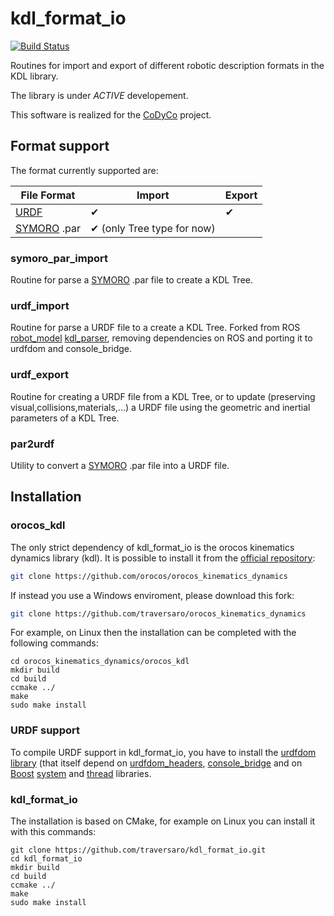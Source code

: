 kdl_format_io
=============
[![Build Status](https://travis-ci.org/traversaro/kdl_format_io.png)](https://travis-ci.org/traversaro/kdl_format_io)

Routines for import and export of different robotic description formats in the KDL library.

The library is under *ACTIVE* developement. 

This software is realized for the [CoDyCo](http://www.codyco.eu/) project.

Format support
--------------
The format currently supported are:

| File Format | Import | Export |
|-------------|--------|--------|
| [URDF](http://wiki.ros.org/urdf)        |   ✔    |   ✔    |
| [SYMORO](http://www.irccyn.ec-nantes.fr/spip.php?article601&lang=en) .par |   ✔  (only Tree type for now)  |        |


### symoro_par_import
Routine for parse a [SYMORO](http://www.irccyn.ec-nantes.fr/spip.php?article601&lang=en) .par file to create a KDL Tree.


### urdf_import
Routine for parse a URDF file to a create a KDL Tree. Forked from ROS [robot_model](http://ros.org/wiki/robot_model)
[kdl_parser](http://ros.org/wiki/kdl_parser), removing dependencies on ROS and porting it to urdfdom and console_bridge.

### urdf_export
Routine for creating a URDF file from a KDL Tree, or to update (preserving
visual,collisions,materials,...) a URDF file using the geometric and 
inertial parameters of a KDL Tree. 

### par2urdf
Utility to convert a [SYMORO](http://www.irccyn.ec-nantes.fr/spip.php?article601&lang=en) .par file into a URDF file.

Installation
------------

### orocos_kdl
The only strict dependency of kdl_format_io is the orocos kinematics dynamics library (kdl). 
It is possible to install it from the [official repository](https://github.com/orocos/orocos_kinematics_dynamics):
```bash
git clone https://github.com/orocos/orocos_kinematics_dynamics
```
If instead you use a Windows enviroment, please download this fork:
```bash
git clone https://github.com/traversaro/orocos_kinematics_dynamics
```
For example, on Linux then the installation can be completed with the following commands:
```
cd orocos_kinematics_dynamics/orocos_kdl
mkdir build 
cd build
ccmake ../
make
sudo make install
```

### URDF support 
To compile URDF support in kdl_format_io, you have to install the [urdfdom library](https://github.com/ros/urdfdom) (that itself depend on [urdfdom_headers](https://github.com/ros/urdfdom_headers), [console_bridge](https://github.com/ros/console_bridge) and on [Boost](http://www.boost.org/) [system](http://www.boost.org/doc/libs/1_55_0/libs/system/doc/index.html) and [thread](http://www.boost.org/doc/libs/1_55_0/doc/html/thread.html) libraries.

### kdl_format_io
The installation is based on CMake, for example on Linux you can install it with this commands:
```
git clone https://github.com/traversaro/kdl_format_io.git
cd kdl_format_io
mkdir build
cd build
ccmake ../
make
sudo make install
```
